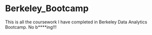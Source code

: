 # Berkeley_Bootcamp
This is all the coursework I have completed in Berkeley Data Analytics Bootcamp. No b****ing!!!

